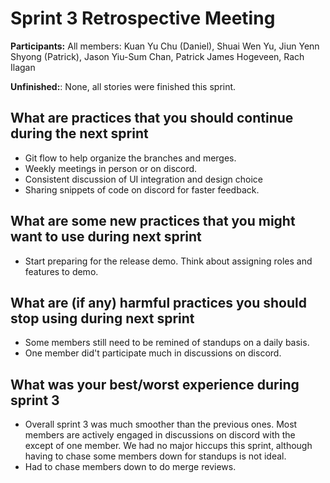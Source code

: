 # Sprint 3 Retrospective Meeting

**Participants:** All members: Kuan Yu Chu (Daniel), Shuai Wen Yu, Jiun Yenn Shyong (Patrick), Jason Yiu-Sum Chan, Patrick James Hogeveen, Rach Ilagan

**Unfinished:**: None, all stories were finished this sprint. 

## What are practices that you should continue during the next sprint

- Git flow to help organize the branches and merges.
- Weekly meetings in person or on discord.
- Consistent discussion of UI integration and design choice
- Sharing snippets of code on discord for faster feedback.

## What are some new practices that you might want to use during next sprint

- Start preparing for the release demo. Think about assigning roles and features to demo.

## What are (if any) harmful practices you should stop using during next sprint

- Some members still need to be remined of standups on a daily basis.
- One member did't participate much in discussions on discord.

## What was your best/worst experience during sprint 3

- Overall sprint 3 was much smoother than the previous ones. Most members are actively engaged in discussions on discord with the except of one member. We had no major hiccups this sprint, although having to chase some members down for standups is not ideal.
- Had to chase members down to do merge reviews.

